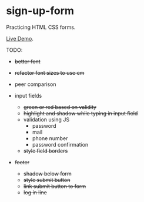 # sign-up-form
Practicing HTML CSS forms.

[Live Demo](https://waleed405.github.io/sign-up-form/).

TODO:

- ~~better font~~
- ~~refactor font sizes to use em~~
- peer comparison

- input fields
  - ~~green or red based on validity~~
  - ~~highlight and shadow while typing in input field~~
  - validation using JS
    - password
    - mail
    - phone number
    - password confirmation
  - ~~style field borders~~


- ~~footer~~
  - ~~shadow below form~~
  - ~~style submit button~~
  - ~~link submit button to form~~
  - ~~log in line~~

